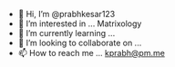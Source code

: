 - 👋 Hi, I’m @prabhkesar123
- 👀 I’m interested in ... Matrixology
- 🌱 I’m currently learning ... 
- 💞️ I’m looking to collaborate on ...
- 📫 How to reach me ... kprabh@pm.me

<!---
prabhkesar123/prabhkesar123 is a ✨ special ✨ repository because its `README.md` (this file) appears on your GitHub profile.
You can click the Preview link to take a look at your changes.
--->
